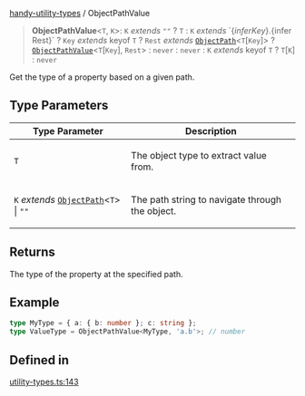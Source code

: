 [handy-utility-types](https://github.com/itsmeid/handy-utility-types/tree/main/docs/README.md) / ObjectPathValue

> **ObjectPathValue**\<`T`, `K`\>: `K` *extends* `""` ? `T` : `K` *extends* \`$\{infer Key\}.$\{infer Rest\}\` ? `Key` *extends* keyof `T` ? `Rest` *extends* [`ObjectPath`](https://github.com/itsmeid/handy-utility-types/tree/main/docs/type-aliases%5CObjectPath.md)\<`T`\[`Key`\]\> ? [`ObjectPathValue`](https://github.com/itsmeid/handy-utility-types/tree/main/docs/type-aliases%5CObjectPathValue.md)\<`T`\[`Key`\], `Rest`\> : `never` : `never` : `K` *extends* keyof `T` ? `T`\[`K`\] : `never`

Get the type of a property based on a given path.

## Type Parameters

<table>
<thead>
<tr>
<th>Type Parameter</th>
<th>Description</th>
</tr>
</thead>
<tbody>
<tr>
<td>

`T`

</td>
<td>

The object type to extract value from.

</td>
</tr>
<tr>
<td>

`K` *extends* [`ObjectPath`](https://github.com/itsmeid/handy-utility-types/tree/main/docs/type-aliases%5CObjectPath.md)\<`T`\> \| `""`

</td>
<td>

The path string to navigate through the object.

</td>
</tr>
</tbody>
</table>

## Returns

The type of the property at the specified path.

## Example

```ts
type MyType = { a: { b: number }; c: string };
type ValueType = ObjectPathValue<MyType, 'a.b'>; // number
```

## Defined in

[utility-types.ts:143](https://github.com/itsmeid/handy-utility-types/blob/361f33ed663ecb70e7a5632aeff8b3063307bcd0/lib/modular/utility-types.ts#L143)
